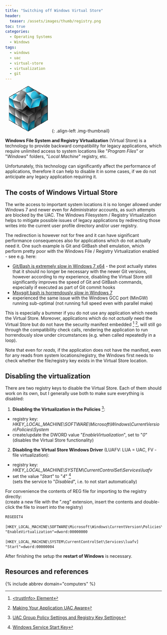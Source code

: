 ```yaml
---
title: "Switching off Windows Virtual Store"
header:
  teaser: /assets/images/thumb/registry.png
toc: true
categories:
  - Operating Systems
  - Windows
tags:
  - windows
  - uac
  - virtual-store
  - virtualization
  - git
---
```


![Virtual Store](/assets/images/thumb/registry.png){: .align-left .img-thumbnail}

**Windows File System and Registry Virtualization** (Virtual Store) is a technology to provide backward compatibility for legacy applications, which require unlimited access to system locations like "_Program Files_" or "_Windows_" folders, "_Local Machine_" registry, etc.

Unfortunately, this technology can significantly affect the performance of applications, therefore it can help to disable it in some cases, if we do not anticipate any legacy application requiring it.

<!-- more -->

## The costs of Windows Virtual Store

The write access to important system locations it is no longer allowed under Windows 7 and newer even for Administrator accounts, as such attempts are blocked by the UAC. The Windows Filesystem / Registry Virtualization helps to mitigate possible issues of legacy applications by redirecting those writes into the current user profile directory and/or user registry.

The redirection is however not for free and it can have significant performance consequences also for applications which do not actually need it. One such example is Git and GitBash shell emulation, which perform pretty poor with the Windows File / Registry Virtualization enabled - see e.g. here:

- [Git/Bash is extremely slow in Windows 7 x64](http://stackoverflow.com/a/22208863/1274747) - the post actually states that it should no longer be necessary with the newer Git versions, however according to my experience, disabling the Virtual Store still significantly improves the speed of Git and GitBash commands, especially if executed as part of Git commit hooks
- [Msysgit bash is horrendously slow in Windows 7](http://stackoverflow.com/q/2835775/1274747)
- experienced the same issue with the Windows GCC port (MinGW) running sub-optimal (not running full speed even with parallel make)

This is especially a bummer if you do not use any application which needs the Virtual Store.
Moreover, applications which do not _actually_ need the Virtual Store but do not have the security manifest embedded [^1] [^2], will still go through the compatibility check calls, rendering the application to run horrendously slow under circumstances (e.g. when called repeatedly in a loop).

Note that even for _reads,_ if the application does not have the manifest, even for any reads from system locations/registry, the Windows first needs to check whether the file/registry key exists in the Virtual Store location.

## Disabling the virtualization

There are two registry keys to disable the Virtual Store. Each of them should work on its own, but I generally use both to make sure everything is disabled:

1. **Disabling the Virtualization in the Policies** [^3]:
  - registry key:  
  _HKEY_LOCAL_MACHINE\SOFTWARE\Microsoft\Windows\CurrentVersion\Policies\System_
  - create/update the DWORD value "_EnableVirtualization_", set to "_0_"
(disables the Virtual Store functionality)
2. **Disabling the Virtual Store Windows Driver** (LUAFV: LUA = UAC, FV - file virtualization):
  - registry key:  
  _HKEY_LOCAL_MACHINE\SYSTEM\CurrentControlSet\Services\luafv_
  - set the value "_Start_" to "_4_" [^4]  
(sets the service to "_Disabled_", i.e. to not start automatically)

For convenience the contents of REG file for importing to the registry directly:  
(create a new file with the ".reg" extension, insert the contents and double-click the file to insert into the registry)

```
REGEDIT4

[HKEY_LOCAL_MACHINE\SOFTWARE\Microsoft\Windows\CurrentVersion\Policies\System]
"EnableVirtualization"=dword:00000000

[HKEY_LOCAL_MACHINE\SYSTEM\CurrentControlSet\Services\luafv]
"Start"=dword:00000004
```

After finishing the setup the **restart of Windows** is necessary.

## Resources and references

[^1]: [&lt;trustInfo&gt; Element](https://msdn.microsoft.com/en-us/library/6ad1fshk.aspx)
[^2]: [Making Your Application UAC Aware](https://www.codeproject.com/Articles/17968/Making-Your-Application-UAC-Aware)
[^3]: [UAC Group Policy Settings and Registry Key Settings](https://technet.microsoft.com/en-us/library/dd835564(WS.10).aspx#BKMK_Virtualize)
[^4]: [Windows Service Start Key](https://technet.microsoft.com/en-us/library/cc959920.aspx)

{% include abbrev domain="computers" %}
